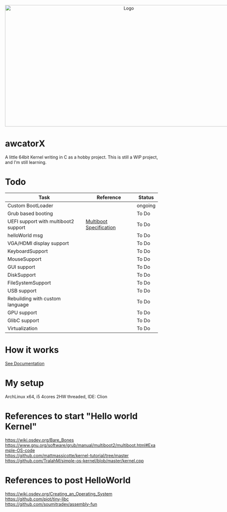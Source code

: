 <div align="center" style="position: relative; width: 800px; height: 400px; overflow: hidden;">
  <img src="https://github.com/awcator/awcatorX/assets/54628909/e10f7800-3ac3-4c14-8435-0990623521ce" alt="Logo" style="position: absolute; top: 50%; left: 50%; transform: translate(-50%, -50%); width: 100%; height: 100%; object-fit: cover;">
</div>

# awcatorX

A little 64bit Kernel writing in C as a hobby project.
This is still a WIP project, and I'm still learning.

# Todo

| Task                                 | Reference                                                                        | Status  |
|--------------------------------------|----------------------------------------------------------------------------------|---------|
| Custom BootLoader                    |                                                                                  | ongoing |
| Grub based booting                   |                                                                                  | To Do   |
| UEFI support with multiboot2 support | [Multiboot Specification](https://en.wikipedia.org/wiki/Multiboot_specification) | To Do   |
| helloWorld msg                       |                                                                                  | To Do   |
| VGA/HDMI display support             |                                                                                  | To Do   |
| KeyboardSupport                      |                                                                                  | To Do   |
| MouseSupport                         |                                                                                  | To Do   |
| GUI support                          |                                                                                  | To Do   |
| DiskSupport                          |                                                                                  | To Do   |
| FileSystemSupport                    |                                                                                  | To Do   |
| USB support                          |                                                                                  | To Do   |
| Rebuilding with custom language      |                                                                                  | To Do   |
| GPU support                          |                                                                                  | To Do   |
| GlibC support                        |                                                                                  | To Do   |
| Virtualization                       |                                                                                  | To Do   |

# How it works

[See Documentation](documentation/0.how_it_works.md)

# My setup

ArchLinux x64, i5 4cores 2HW threaded, IDE: Clion

# References to start "Hello world Kernel"

https://wiki.osdev.org/Bare_Bones  <br>
https://www.gnu.org/software/grub/manual/multiboot2/multiboot.html#Example-OS-code <br>
https://github.com/mattmassicotte/kernel-tutorial/tree/master <br>
https://github.com/TralahM/simple-os-kernel/blob/master/kernel.cpp <br>

# References to post HelloWorld

https://wiki.osdev.org/Creating_an_Operating_System <br>
https://github.com/piot/tiny-libc <br>
https://github.com/soumitradev/assembly-fun <br>
